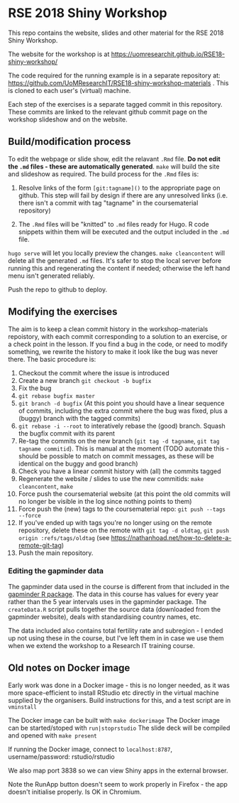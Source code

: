 # RSE 2018 Shiny Workshop

This repo contains the website,  slides and other material for the RSE 2018 Shiny Workshop.

The website for the workshop is at https://uomresearchit.github.io/RSE18-shiny-workshop/

The code required for the running example is in a separate repository at: https://github.com/UoMResearchIT/RSE18-shiny-workshop-materials . This is cloned to each user's (virtual) machine.

Each step of the exercises is a separate tagged commit in this repository.  These commits are linked to the relevant github commit page on the workshop slideshow and on the website.

## Build/modification process

To edit the webpage or slide show, edit the relavant `.Rmd` file.  **Do not edit the `.md` files - these are automatically generated**.  `make` will build the site and slideshow as required.  The build process for the `.Rmd` files is:

1. Resolve links of the form `[git:tagname]()` to the appropriate page on github.  This step will fail by design if there are any unresolved links (i.e. there isn't a commit with tag "tagname" in the coursematerial repository)

2. The `.Rmd` files will be "knitted" to `.md` files ready for Hugo.  R code snippets within them will be executed and the output included in the `.md` file.

`hugo serve` will let you locally preview the changes.  `make cleancontent` will delete all the generated `.md` files.  It's safer to stop the local server before running this and regenerating the content if needed; otherwise the left hand menu isn't generated reliably.

Push the repo to github to deploy.

## Modifying the exercises

The aim is to keep a clean commit history in the workshop-materials repoistory, with each commit corresponding to a solution to an exercise, or a check point in the lesson.   If you find a bug in the code, or need to modify something, we rewrite the history to make it look like the bug was never there. The basic procedure is:

1. Checkout the commit where the issue is introduced
2. Create a new branch `git checkout -b bugfix`
3. Fix the bug
4. `git rebase bugfix master`
5. `git branch -d bugfix` (At this point you should have a linear sequence of commits, including the extra commit where the bug was fixed, plus a (buggy) branch with the tagged commits)
5. `git rebase -i --root` to interatively rebase the (good) branch.  Squash the bugfix commit with its parent
6. Re-tag the commits on the new branch (`git tag -d tagname`, `git tag tagname commitid`).  This is manual at the moment (TODO automate this - should be possible to match on commit messages, as these will be identical on the buggy and good branch)
7. Check you have a linear commit history with (all) the commits tagged
7. Regenerate the website / slides to use the new commitids: `make cleancontent`, `make`
8. Force push the coursematerial website (at this point the old commits will no longer be visible in the log since nothing points to them)
9.  Force push the (new) tags to the coursematerial repo: `git push --tags --force`
10. If you've ended up with tags you're no longer using on the remote repository, delete these on the remote with `git tag -d oldtag`, `git push origin :refs/tags/oldtag` (see https://nathanhoad.net/how-to-delete-a-remote-git-tag)
11. Push the main repository.

### Editing the gapminder data

The gapminder data used in the course is different from that included in the [gapminder R package](https://cran.r-project.org/web/packages/gapminder/index.html).  The data in this course has values for every year rather than the 5 year intervals uses in the gapminder package.  The `createData.R` script pulls together the source data (downloaded from the gapminder website), deals with standardising country names, etc.

The data included also contains total fertility rate and subregion - I ended up not using these in the course, but I've left them in in case we use them when we extend the workshop to a Research IT training course.

## Old notes on Docker image

Early work was done in a Docker image - this is no longer needed, as it was more space-efficient to install RStudio etc directly in the virtual machine supplied by the organisers.  Build instructions for this, and a test script are in `vminstall`

The Docker image can be built with `make dockerimage`
The Docker image can be started/stoped with `run|stoprstudio`
The slide deck will be compiled and opened with `make present`

If running the Docker image, connect to `localhost:8787`, username/password: rstudio/rstudio

We also map port 3838 so we can view Shiny apps in the external browser.

Note the RunApp button doesn't seem to work properly in Firefox - the app doesn't initialise properly.   Is OK in Chromium.



